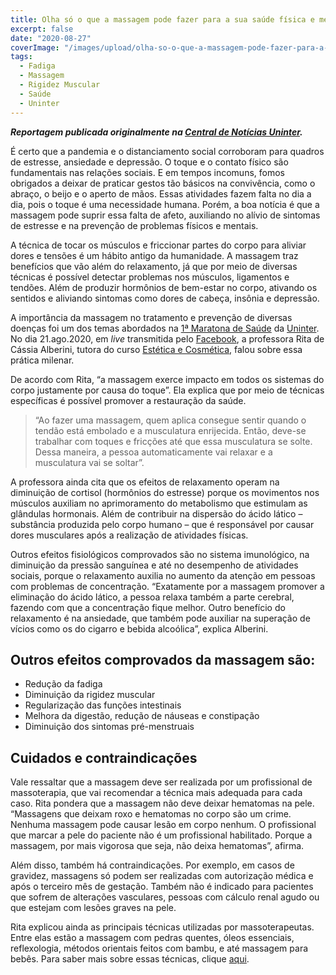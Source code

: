 ```yaml
---
title: Olha só o que a massagem pode fazer para a sua saúde física e mental
excerpt: false
date: "2020-08-27"
coverImage: "/images/upload/olha-so-o-que-a-massagem-pode-fazer-para-a-sua-saude-fisica-e-metal.jpg"
tags:
  - Fadiga
  - Massagem
  - Rigidez Muscular
  - Saúde
  - Uninter
---
```


**_Reportagem publicada originalmente na [Central de Notícias Uninter](https://www.uninter.com/noticias/olha-so-o-que-a-massagem-pode-fazer-para-a-sua-saude-fisica-e-metal)._**

É certo que a pandemia e o distanciamento social corroboram para quadros de estresse, ansiedade e depressão. O toque e o contato físico são fundamentais nas relações sociais. E em tempos incomuns, fomos obrigados a deixar de praticar gestos tão básicos na convivência, como o abraço, o beijo e o aperto de mãos. Essas atividades fazem falta no dia a dia, pois o toque é uma necessidade humana. Porém, a boa notícia é que a massagem pode suprir essa falta de afeto, auxiliando no alívio de sintomas de estresse e na prevenção de problemas físicos e mentais.

A técnica de tocar os músculos e friccionar partes do corpo para aliviar dores e tensões é um hábito antigo da humanidade. A massagem traz benefícios que vão além do relaxamento, já que por meio de diversas técnicas é possível detectar problemas nos músculos, ligamentos e tendões. Além de produzir hormônios de bem-estar no corpo, ativando os sentidos e aliviando sintomas como dores de cabeça, insônia e depressão.

A importância da massagem no tratamento e prevenção de diversas doenças foi um dos temas abordados na [1ª Maratona de Saúde](https://www.facebook.com/watch/live/?v=2719542074975295&ref=watch_permalink) da [Uninter](https://www.uninter.com/). No dia 21.ago.2020, em _live_ transmitida pelo [Facebook](https://www.facebook.com/watch/live/?v=2719542074975295&ref=watch_permalink), a professora Rita de Cássia Alberini, tutora do curso [Estética e Cosmética](https://www.uninter.com/graduacao-semipresencial/estetica-e-cosmetica/), falou sobre essa prática milenar.

De acordo com Rita, “a massagem exerce impacto em todos os sistemas do corpo justamente por causa do toque”. Ela explica que por meio de técnicas específicas é possível promover a restauração da saúde.

> “Ao fazer uma massagem, quem aplica consegue sentir quando o tendão está embolado e a musculatura enrijecida. Então, deve-se trabalhar com toques e fricções até que essa musculatura se solte. Dessa maneira, a pessoa automaticamente vai relaxar e a musculatura vai se soltar”.

A professora ainda cita que os efeitos de relaxamento operam na diminuição de cortisol (hormônios do estresse) porque os movimentos nos músculos auxiliam no aprimoramento do metabolismo que estimulam as glândulas hormonais. Além de contribuir na dispersão do ácido lático – substância produzida pelo corpo humano – que é responsável por causar dores musculares após a realização de atividades físicas.

Outros efeitos fisiológicos comprovados são no sistema imunológico, na diminuição da pressão sanguínea e até no desempenho de atividades sociais, porque o relaxamento auxilia no aumento da atenção em pessoas com problemas de concentração. “Exatamente por a massagem promover a eliminação do ácido lático, a pessoa relaxa também a parte cerebral, fazendo com que a concentração fique melhor. Outro benefício do relaxamento é na ansiedade, que também pode auxiliar na superação de vícios como os do cigarro e bebida alcoólica”, explica Alberini.

## Outros efeitos comprovados da massagem são:

- Redução da fadiga
- Diminuição da rigidez muscular
- Regularização das funções intestinais
- Melhora da digestão, redução de náuseas e constipação
- Diminuição dos sintomas pré-menstruais

## Cuidados e contraindicações

Vale ressaltar que a massagem deve ser realizada por um profissional de massoterapia, que vai recomendar a técnica mais adequada para cada caso. Rita pondera que a massagem não deve deixar hematomas na pele. “Massagens que deixam roxo e hematomas no corpo são um crime. Nenhuma massagem pode causar lesão em corpo nenhum. O profissional que marcar a pele do paciente não é um profissional habilitado. Porque a massagem, por mais vigorosa que seja, não deixa hematomas”, afirma.

Além disso, também há contraindicações. Por exemplo, em casos de gravidez, massagens só podem ser realizadas com autorização médica e após o terceiro mês de gestação. Também não é indicado para pacientes que sofrem de alterações vasculares, pessoas com cálculo renal agudo ou que estejam com lesões graves na pele.

Rita explicou ainda as principais técnicas utilizadas por massoterapeutas. Entre elas estão a massagem com pedras quentes, óleos essenciais, reflexologia, métodos orientais feitos com bambu, e até massagem para bebês. Para saber mais sobre essas técnicas, clique [aqui](https://www.facebook.com/watch/live/?v=2719542074975295&ref=watch_permalink).
